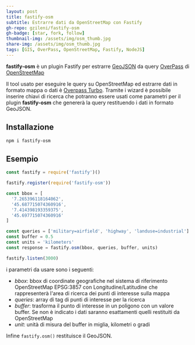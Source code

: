 ```yaml
---
layout: post
title: fastify-osm
subtitle: Estrarre dati da OpenStreetMap con Fastify
gh-repo: gzileni/fastify-osm
gh-badge: [star, fork, follow]
thumbnail-img: /assets/img/osm_thumb.jpg
share-img: /assets/img/osm_thumb.jpg
tags: [GIS, OverPass, OpenStreetMap, Fastify, NodeJS]
---
```


**fastify-osm** è un plugin Fastify per estrarre [GeoJSON](https://geojson.org) da query [OverPass](https://overpass-api.de) di [OpenStreetMap](https://www.openstreetmap.org)

Il tool usato per eseguire le query su OpenStreetMap ed estrarre dati in formato mappa o dati è [Overpass Turbo](http://overpass-turbo.eu/). Tramite i wizard è possibile inserire chiavi di ricerca che potranno essere usati come parametri per il plugin **fastify-osm** che genererà la query restituendo i dati in formato GeoJSON.

## Installazione

```bash
npm i fastify-osm
```

## Esempio

```javascript
const fastify = require('fastify')()

fastify.register(require('fastify-osm'))

const bbox = [
  '7.265396118164062',
  '45.687715074360916',
  '7.414398193359375',
  '45.697715074360916'
]

const queries = ['military=airfield', 'highway', 'landuse=industrial']
const buffer = 0.5
const units = 'kilometers'
const response = fastify.osm(bbox, queries, buffer, units)

fastify.listen(3000)
```

i parametri da usare sono i seguenti:

- *bbox*: bbox di coordinate geografiche nel sistema di riferimento OpenStreetMap EPSG:3857 con Longitudine/Latitudine che rappresenterà l'area di ricerca dei punti di interesse sulla mappa
- *queries*: array di tag di punti di interesse per la ricerca
- *buffer*: trasforma il punto di interesse in un poligono con un valore buffer. Se non è indicato i dati saranno esattamenti quelli restituiti da OpenStreetMap
- *unit*: unità di misura del buffer in miglia, kilometri o gradi

Infine `fastify.osm()` restituisce il GeoJSON.